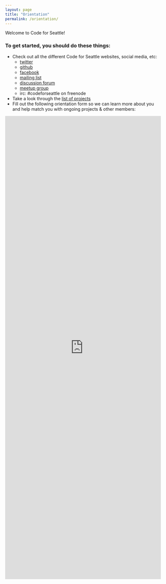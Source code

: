 ```yaml
---
layout: page
title: "Orientation"
permalink: /orientation/
---
```


Welcome to Code for Seattle!

### To get started, you should do these things:

- Check out all the different Code for Seattle websites, social media, etc:
  - [twitter](http://twitter.com/code4seattle)
  - [github](http://github.com/codeforseattle)
  - [facebook](https://www.facebook.com/CodeForSeattle)
  - [mailing list](http://codeforseattle.us3.list-manage2.com/subscribe/?u=f405e5b88dbe4706a8854768b&id=d0d6ff42a4)
  - [discussion forum](http://discuss.codeforseattle.org)
  - [meetup group](http://meetup.com/code-for-seattle)
  - irc: #codeforseattle on freenode
- Take a look through the [list of projects](/projects)
- Fill out the following orientation form so we can learn more about you and help match you with ongoing projects & other members:

<iframe src='https://docs.google.com/forms/d/1yNPw2b-305Y25wbBqJA-94LZOKYkS5LtTBzOHFOP4LI/viewform?embedded=true' width='100%' height="1500px" frameborder='0' marginheight='0' marginwidth='0'>Loading...</iframe></div>
